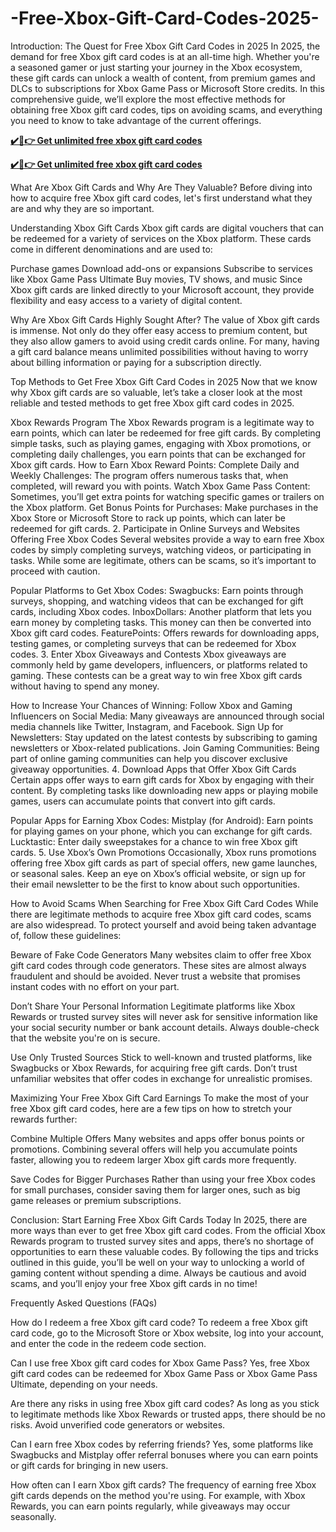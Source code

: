 # -Free-Xbox-Gift-Card-Codes-2025-
Introduction: The Quest for Free Xbox Gift Card Codes in 2025 In 2025, the demand for free Xbox gift card codes is at an all-time high. Whether you're a seasoned gamer or just starting your journey in the Xbox ecosystem, these gift cards can unlock a wealth of content, from premium games and DLCs to subscriptions for Xbox Game Pass or Microsoft Store credits. In this comprehensive guide, we’ll explore the most effective methods for obtaining free Xbox gift card codes, tips on avoiding scams, and everything you need to know to take advantage of the current offerings.

**[✔️🔶👉 Get unlimited free xbox gift card codes](https://proofferszones.com/xbox-1/)**

**[✔️🔶👉 Get unlimited free xbox gift card codes](https://proofferszones.com/xbox-1/)**


What Are Xbox Gift Cards and Why Are They Valuable? Before diving into how to acquire free Xbox gift card codes, let's first understand what they are and why they are so important.

Understanding Xbox Gift Cards Xbox gift cards are digital vouchers that can be redeemed for a variety of services on the Xbox platform. These cards come in different denominations and are used to:

Purchase games Download add-ons or expansions Subscribe to services like Xbox Game Pass Ultimate Buy movies, TV shows, and music Since Xbox gift cards are linked directly to your Microsoft account, they provide flexibility and easy access to a variety of digital content.

Why Are Xbox Gift Cards Highly Sought After? The value of Xbox gift cards is immense. Not only do they offer easy access to premium content, but they also allow gamers to avoid using credit cards online. For many, having a gift card balance means unlimited possibilities without having to worry about billing information or paying for a subscription directly.

Top Methods to Get Free Xbox Gift Card Codes in 2025 Now that we know why Xbox gift cards are so valuable, let’s take a closer look at the most reliable and tested methods to get free Xbox gift card codes in 2025.

Xbox Rewards Program The Xbox Rewards program is a legitimate way to earn points, which can later be redeemed for free gift cards. By completing simple tasks, such as playing games, engaging with Xbox promotions, or completing daily challenges, you earn points that can be exchanged for Xbox gift cards.
How to Earn Xbox Reward Points: Complete Daily and Weekly Challenges: The program offers numerous tasks that, when completed, will reward you with points. Watch Xbox Game Pass Content: Sometimes, you’ll get extra points for watching specific games or trailers on the Xbox platform. Get Bonus Points for Purchases: Make purchases in the Xbox Store or Microsoft Store to rack up points, which can later be redeemed for gift cards. 2. Participate in Online Surveys and Websites Offering Free Xbox Codes Several websites provide a way to earn free Xbox codes by simply completing surveys, watching videos, or participating in tasks. While some are legitimate, others can be scams, so it’s important to proceed with caution.

Popular Platforms to Get Xbox Codes: Swagbucks: Earn points through surveys, shopping, and watching videos that can be exchanged for gift cards, including Xbox codes. InboxDollars: Another platform that lets you earn money by completing tasks. This money can then be converted into Xbox gift card codes. FeaturePoints: Offers rewards for downloading apps, testing games, or completing surveys that can be redeemed for Xbox codes. 3. Enter Xbox Giveaways and Contests Xbox giveaways are commonly held by game developers, influencers, or platforms related to gaming. These contests can be a great way to win free Xbox gift cards without having to spend any money.

How to Increase Your Chances of Winning: Follow Xbox and Gaming Influencers on Social Media: Many giveaways are announced through social media channels like Twitter, Instagram, and Facebook. Sign Up for Newsletters: Stay updated on the latest contests by subscribing to gaming newsletters or Xbox-related publications. Join Gaming Communities: Being part of online gaming communities can help you discover exclusive giveaway opportunities. 4. Download Apps that Offer Xbox Gift Cards Certain apps offer ways to earn gift cards for Xbox by engaging with their content. By completing tasks like downloading new apps or playing mobile games, users can accumulate points that convert into gift cards.

Popular Apps for Earning Xbox Codes: Mistplay (for Android): Earn points for playing games on your phone, which you can exchange for gift cards. Lucktastic: Enter daily sweepstakes for a chance to win free Xbox gift cards. 5. Use Xbox’s Own Promotions Occasionally, Xbox runs promotions offering free Xbox gift cards as part of special offers, new game launches, or seasonal sales. Keep an eye on Xbox’s official website, or sign up for their email newsletter to be the first to know about such opportunities.

How to Avoid Scams When Searching for Free Xbox Gift Card Codes While there are legitimate methods to acquire free Xbox gift card codes, scams are also widespread. To protect yourself and avoid being taken advantage of, follow these guidelines:

Beware of Fake Code Generators Many websites claim to offer free Xbox gift card codes through code generators. These sites are almost always fraudulent and should be avoided. Never trust a website that promises instant codes with no effort on your part.

Don’t Share Your Personal Information Legitimate platforms like Xbox Rewards or trusted survey sites will never ask for sensitive information like your social security number or bank account details. Always double-check that the website you're on is secure.

Use Only Trusted Sources Stick to well-known and trusted platforms, like Swagbucks or Xbox Rewards, for acquiring free gift cards. Don’t trust unfamiliar websites that offer codes in exchange for unrealistic promises.

Maximizing Your Free Xbox Gift Card Earnings To make the most of your free Xbox gift card codes, here are a few tips on how to stretch your rewards further:

Combine Multiple Offers Many websites and apps offer bonus points or promotions. Combining several offers will help you accumulate points faster, allowing you to redeem larger Xbox gift cards more frequently.

Save Codes for Bigger Purchases Rather than using your free Xbox codes for small purchases, consider saving them for larger ones, such as big game releases or premium subscriptions.

Conclusion: Start Earning Free Xbox Gift Cards Today In 2025, there are more ways than ever to get free Xbox gift card codes. From the official Xbox Rewards program to trusted survey sites and apps, there’s no shortage of opportunities to earn these valuable codes. By following the tips and tricks outlined in this guide, you’ll be well on your way to unlocking a world of gaming content without spending a dime. Always be cautious and avoid scams, and you’ll enjoy your free Xbox gift cards in no time!

Frequently Asked Questions (FAQs)

How do I redeem a free Xbox gift card code? To redeem a free Xbox gift card code, go to the Microsoft Store or Xbox website, log into your account, and enter the code in the redeem code section.

Can I use free Xbox gift card codes for Xbox Game Pass? Yes, free Xbox gift card codes can be redeemed for Xbox Game Pass or Xbox Game Pass Ultimate, depending on your needs.

Are there any risks in using free Xbox gift card codes? As long as you stick to legitimate methods like Xbox Rewards or trusted apps, there should be no risks. Avoid unverified code generators or websites.

Can I earn free Xbox codes by referring friends? Yes, some platforms like Swagbucks and Mistplay offer referral bonuses where you can earn points or gift cards for bringing in new users.

How often can I earn Xbox gift cards? The frequency of earning free Xbox gift cards depends on the method you're using. For example, with Xbox Rewards, you can earn points regularly, while giveaways may occur seasonally.
